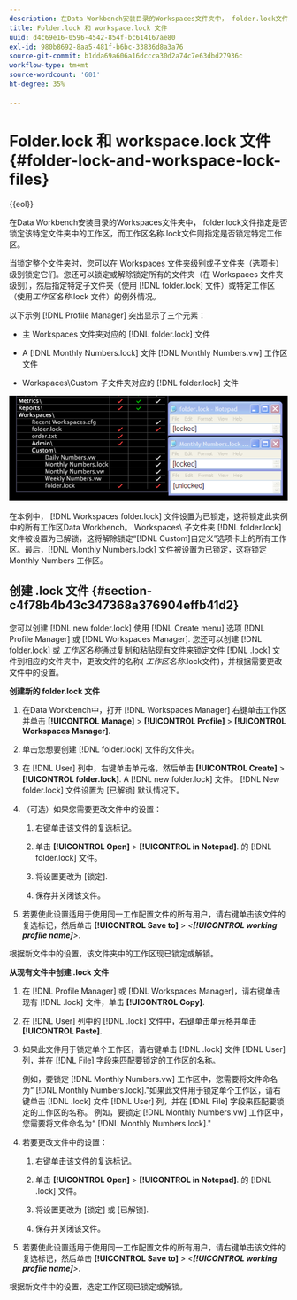 ```yaml
---
description: 在Data Workbench安装目录的Workspaces文件夹中， folder.lock文件指定是否锁定该特定文件夹中的工作区，而工作区名称.lock文件则指定是否锁定特定工作区。
title: Folder.lock 和 workspace.lock 文件
uuid: d4c69e16-0596-4542-854f-bc614167ae80
exl-id: 980b8692-8aa5-481f-b6bc-33836d8a3a76
source-git-commit: b1dda69a606a16dccca30d2a74c7e63dbd27936c
workflow-type: tm+mt
source-wordcount: '601'
ht-degree: 35%

---
```


# Folder.lock 和 workspace.lock 文件{#folder-lock-and-workspace-lock-files}

{{eol}}

在Data Workbench安装目录的Workspaces文件夹中， folder.lock文件指定是否锁定该特定文件夹中的工作区，而工作区名称.lock文件则指定是否锁定特定工作区。

当锁定整个文件夹时，您可以在 Workspaces 文件夹级别或子文件夹（选项卡）级别锁定它们。您还可以锁定或解除锁定所有的文件夹（在 Workspaces 文件夹级别），然后指定特定子文件夹（使用 [!DNL folder.lock] 文件）或特定工作区（使用&#x200B;*工作区名称*.lock 文件）的例外情况。

以下示例 [!DNL Profile Manager] 突出显示了三个元素：

* 主 Workspaces 文件夹对应的 [!DNL folder.lock] 文件
* A [!DNL Monthly Numbers.lock] 文件 [!DNL Monthly Numbers.vw] 工作区文件

* Workspaces\Custom 子文件夹对应的 [!DNL folder.lock] 文件

![](assets/wsp_Locking_lockFiles.png)

在本例中， [!DNL Workspaces folder.lock] 文件设置为已锁定，这将锁定此实例中的所有工作区Data Workbench。 Workspaces\ 子文件夹 [!DNL folder.lock] 文件被设置为已解锁，这将解除锁定“[!DNL Custom]自定义”选项卡上的所有工作区。最后，[!DNL Monthly Numbers.lock] 文件被设置为已锁定，这将锁定 Monthly Numbers 工作区。

## 创建 .lock 文件 {#section-c4f78b4b43c347368a376904effb41d2}

您可以创建 [!DNL new folder.lock] 使用 [!DNL Create menu] 选项 [!DNL Profile Manager] 或 [!DNL Workspaces Manager]. 您还可以创建 [!DNL folder.lock] 或 *工作区名称*&#x200B;通过复制和粘贴现有文件来锁定文件 [!DNL .lock] 文件到相应的文件夹中，更改文件的名称( *工作区名称*.lock文件)，并根据需要更改文件中的设置。

**创建新的 folder.lock 文件**

1. 在Data Workbench中，打开 [!DNL Workspaces Manager] 右键单击工作区并单击 **[!UICONTROL Manage]** > **[!UICONTROL Profile]** > **[!UICONTROL Workspaces Manager]**.
1. 单击您想要创建 [!DNL folder.lock] 文件的文件夹。
1. 在 [!DNL User] 列中，右键单击单元格，然后单击 **[!UICONTROL Create]** > **[!UICONTROL folder.lock]**. A [!DNL new folder.lock] 文件。 [!DNL New folder.lock] 文件设置为 [已解锁] 默认情况下。
1. （可选）如果您需要更改文件中的设置：

   1. 右键单击该文件的复选标记。
   1. 单击 **[!UICONTROL Open]** > **[!UICONTROL in Notepad]**. 的 [!DNL folder.lock] 文件。

   1. 将设置更改为 [锁定].
   1. 保存并关闭该文件。

1. 若要使此设置适用于使用同一工作配置文件的所有用户，请右键单击该文件的复选标记，然后单击 **[!UICONTROL Save to]** > *&lt;**[!UICONTROL working profile name]**>*.

根据新文件中的设置，该文件夹中的工作区现已锁定或解锁。

**从现有文件中创建 .lock 文件**

1. 在 [!DNL Profile Manager] 或 [!DNL Workspaces Manager]，请右键单击现有 [!DNL .lock] 文件，单击 **[!UICONTROL Copy]**.
1. 在 [!DNL User] 列中的 [!DNL .lock] 文件中，右键单击单元格并单击 **[!UICONTROL Paste]**.
1. 如果此文件用于锁定单个工作区，请右键单击 [!DNL .lock] 文件 [!DNL User] 列，并在 [!DNL File] 字段来匹配要锁定的工作区的名称。

   例如，要锁定 [!DNL Monthly Numbers.vw] 工作区中，您需要将文件命名为“ [!DNL Monthly Numbers.lock].&quot;如果此文件用于锁定单个工作区，请右键单击 [!DNL .lock] 文件 [!DNL User] 列，并在 [!DNL File] 字段来匹配要锁定的工作区的名称。 例如，要锁定 [!DNL Monthly Numbers.vw] 工作区中，您需要将文件命名为“ [!DNL Monthly Numbers.lock].&quot;

1. 若要更改文件中的设置：

   1. 右键单击该文件的复选标记。
   1. 单击 **[!UICONTROL Open]** > **[!UICONTROL in Notepad]**. 的 [!DNL .lock] 文件。

   1. 将设置更改为 [锁定] 或 [已解锁].
   1. 保存并关闭该文件。

1. 若要使此设置适用于使用同一工作配置文件的所有用户，请右键单击该文件的复选标记，然后单击 **[!UICONTROL Save to]** > *&lt;**[!UICONTROL working profile name]**>*.

根据新文件中的设置，选定工作区现已锁定或解锁。

